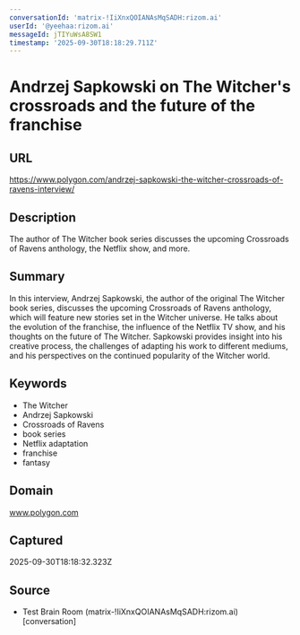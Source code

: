```yaml
---
conversationId: 'matrix-!IiXnxQOIANAsMqSADH:rizom.ai'
userId: '@yeehaa:rizom.ai'
messageId: jTIYuWsA8SW1
timestamp: '2025-09-30T18:18:29.711Z'
---
```

# Andrzej Sapkowski on The Witcher's crossroads and the future of the franchise

## URL
https://www.polygon.com/andrzej-sapkowski-the-witcher-crossroads-of-ravens-interview/

## Description
The author of The Witcher book series discusses the upcoming Crossroads of Ravens anthology, the Netflix show, and more.

## Summary
In this interview, Andrzej Sapkowski, the author of the original The Witcher book series, discusses the upcoming Crossroads of Ravens anthology, which will feature new stories set in the Witcher universe. He talks about the evolution of the franchise, the influence of the Netflix TV show, and his thoughts on the future of The Witcher. Sapkowski provides insight into his creative process, the challenges of adapting his work to different mediums, and his perspectives on the continued popularity of the Witcher world.

## Keywords

- The Witcher
- Andrzej Sapkowski
- Crossroads of Ravens
- book series
- Netflix adaptation
- franchise
- fantasy

## Domain
www.polygon.com

## Captured
2025-09-30T18:18:32.323Z

## Source

- Test Brain Room (matrix-!IiXnxQOIANAsMqSADH:rizom.ai) [conversation]
